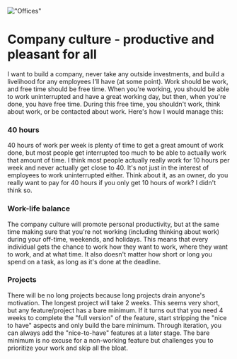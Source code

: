 !["Offices"](/images/articles/office.jpeg)

# Company culture - productive and pleasant for all

I want to build a company, never take any outside investments, 
and build a livelihood for any employees I'll have (at some point). 
Work should be work, and free time should be free time. When you're working, 
you should be able to work uninterrupted and have a great working day, but then, 
when you're done, you have free time. During this free time, you shouldn't work, 
think about work, or be contacted about work. Here's how I would manage this:

### 40 hours
40 hours of work per week is plenty of time to get a great amount of work done, 
but most people get interrupted too much to be able to actually work that amount of time. 
I think most people actually really work for 10 hours per week and never actually get close to 40. 
It's not just in the interest of employees to work uninterrupted either. 
Think about it, as an owner, do you really want to pay for 40 hours if you only get 10 hours of work? 
I didn't think so.

### Work-life balance
The company culture will promote personal productivity, 
but at the same time making sure that you're not working (including thinking about work) during your off-time, 
weekends, and holidays. This means that every individual gets the chance to work how they want to work, 
where they want to work, and at what time. It also doesn't matter how short or long you spend on a task, 
as long as it's done at the deadline.

### Projects
There will be no long projects because long projects drain anyone's motivation. 
The longest project will take 2 weeks. This seems very short, but any feature/project has a bare minimum. 
If it turns out that you need 4 weeks to complete the "full version" of the feature, 
start stripping the "nice to have" aspects and only build the bare minimum. 
Through iteration, you can always add the "nice-to-have" features at a later stage. 
The bare minimum is no excuse for a non-working feature but challenges you to prioritize your work 
and skip all the bloat.
